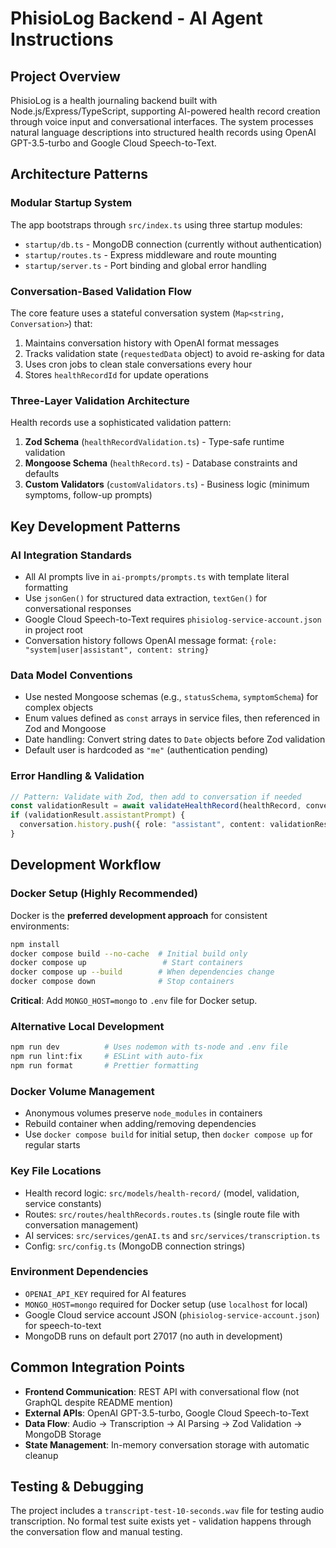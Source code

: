 # PhisioLog Backend - AI Agent Instructions

## Project Overview

PhisioLog is a health journaling backend built with Node.js/Express/TypeScript, supporting AI-powered health record creation through voice input and conversational interfaces. The system processes natural language descriptions into structured health records using OpenAI GPT-3.5-turbo and Google Cloud Speech-to-Text.

## Architecture Patterns

### Modular Startup System

The app bootstraps through `src/index.ts` using three startup modules:

- `startup/db.ts` - MongoDB connection (currently without authentication)
- `startup/routes.ts` - Express middleware and route mounting
- `startup/server.ts` - Port binding and global error handling

### Conversation-Based Validation Flow

The core feature uses a stateful conversation system (`Map<string, Conversation>`) that:

1. Maintains conversation history with OpenAI format messages
2. Tracks validation state (`requestedData` object) to avoid re-asking for data
3. Uses cron jobs to clean stale conversations every hour
4. Stores `healthRecordId` for update operations

### Three-Layer Validation Architecture

Health records use a sophisticated validation pattern:

1. **Zod Schema** (`healthRecordValidation.ts`) - Type-safe runtime validation
2. **Mongoose Schema** (`healthRecord.ts`) - Database constraints and defaults
3. **Custom Validators** (`customValidators.ts`) - Business logic (minimum symptoms, follow-up prompts)

## Key Development Patterns

### AI Integration Standards

- All AI prompts live in `ai-prompts/prompts.ts` with template literal formatting
- Use `jsonGen()` for structured data extraction, `textGen()` for conversational responses
- Google Cloud Speech-to-Text requires `phisiolog-service-account.json` in project root
- Conversation history follows OpenAI message format: `{role: "system|user|assistant", content: string}`

### Data Model Conventions

- Use nested Mongoose schemas (e.g., `statusSchema`, `symptomSchema`) for complex objects
- Enum values defined as `const` arrays in service files, then referenced in Zod and Mongoose
- Date handling: Convert string dates to `Date` objects before Zod validation
- Default user is hardcoded as `"me"` (authentication pending)

### Error Handling & Validation

```typescript
// Pattern: Validate with Zod, then add to conversation if needed
const validationResult = await validateHealthRecord(healthRecord, conversation);
if (validationResult.assistantPrompt) {
  conversation.history.push({ role: "assistant", content: validationResult.assistantPrompt });
}
```

## Development Workflow

### Docker Setup (Highly Recommended)

Docker is the **preferred development approach** for consistent environments:

```bash
npm install
docker compose build --no-cache  # Initial build only
docker compose up                 # Start containers
docker compose up --build        # When dependencies change
docker compose down              # Stop containers
```

**Critical**: Add `MONGO_HOST=mongo` to `.env` file for Docker setup.

### Alternative Local Development

```bash
npm run dev          # Uses nodemon with ts-node and .env file
npm run lint:fix     # ESLint with auto-fix
npm run format       # Prettier formatting
```

### Docker Volume Management

- Anonymous volumes preserve `node_modules` in containers
- Rebuild container when adding/removing dependencies
- Use `docker compose build` for initial setup, then `docker compose up` for regular starts

### Key File Locations

- Health record logic: `src/models/health-record/` (model, validation, service constants)
- Routes: `src/routes/healthRecords.routes.ts` (single route file with conversation management)
- AI services: `src/services/genAI.ts` and `src/services/transcription.ts`
- Config: `src/config.ts` (MongoDB connection strings)

### Environment Dependencies

- `OPENAI_API_KEY` required for AI features
- `MONGO_HOST=mongo` required for Docker setup (use `localhost` for local)
- Google Cloud service account JSON (`phisiolog-service-account.json`) for speech-to-text
- MongoDB runs on default port 27017 (no auth in development)

## Common Integration Points

- **Frontend Communication**: REST API with conversational flow (not GraphQL despite README mention)
- **External APIs**: OpenAI GPT-3.5-turbo, Google Cloud Speech-to-Text
- **Data Flow**: Audio → Transcription → AI Parsing → Zod Validation → MongoDB Storage
- **State Management**: In-memory conversation storage with automatic cleanup

## Testing & Debugging

The project includes a `transcript-test-10-seconds.wav` file for testing audio transcription. No formal test suite exists yet - validation happens through the conversation flow and manual testing.
